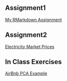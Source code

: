## Assignment1
[My RMarkdown Assignment](Assigment1.html) 

## Assignment2
[Electricity Market Prices](Assignment2.html)

## In Class Exercises
[AirBnb PCA Example](InClassExercies/AirBnb-PCA.html)
